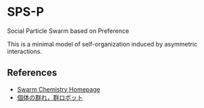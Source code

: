 # SPS-P
Social Particle Swarm based on Preference  

This is a minimal model of self-organization induced by asymmetric interactions.

## References
- [Swarm Chemistry Homepage](http://bingweb.binghamton.edu/~sayama/SwarmChemistry/)
- [個体の群れ，群ロボット](http://www.cmplx.riec.tohoku.ac.jp/jp/projects/project/swarm_oscillators/)
